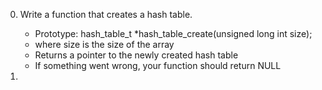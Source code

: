 0. Write a function that creates a hash table.

	* Prototype: hash_table_t *hash_table_create(unsigned long int size);
	* where size is the size of the array
	* Returns a pointer to the newly created hash table
	* If something went wrong, your function should return NULL
1. 
